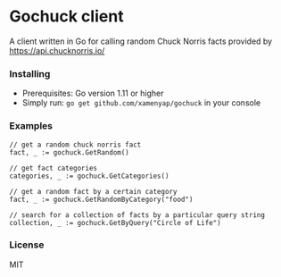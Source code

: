 # Gochuck client
A client written in Go for calling random Chuck Norris facts provided by https://api.chucknorris.io/

### Installing
- Prerequisites: Go version 1.11 or higher
- Simply run: `go get github.com/xamenyap/gochuck` in your console

### Examples
```
// get a random chuck norris fact
fact, _ := gochuck.GetRandom()

// get fact categories
categories, _ := gochuck.GetCategories()

// get a random fact by a certain category
fact, _ := gochuck.GetRandomByCategory("food")

// search for a collection of facts by a particular query string
collection, _ := gochuck.GetByQuery("Circle of Life")
```

### License
MIT